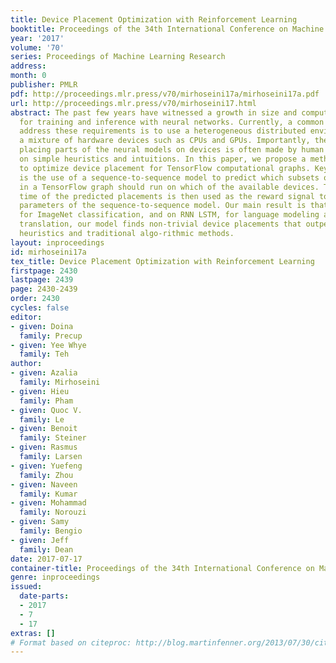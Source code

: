 ```yaml
---
title: Device Placement Optimization with Reinforcement Learning
booktitle: Proceedings of the 34th International Conference on Machine Learning
year: '2017'
volume: '70'
series: Proceedings of Machine Learning Research
address: 
month: 0
publisher: PMLR
pdf: http://proceedings.mlr.press/v70/mirhoseini17a/mirhoseini17a.pdf
url: http://proceedings.mlr.press/v70/mirhoseini17.html
abstract: The past few years have witnessed a growth in size and computational requirements
  for training and inference with neural networks. Currently, a common approach to
  address these requirements is to use a heterogeneous distributed environment with
  a mixture of hardware devices such as CPUs and GPUs. Importantly, the decision of
  placing parts of the neural models on devices is often made by human experts based
  on simple heuristics and intuitions. In this paper, we propose a method which learns
  to optimize device placement for TensorFlow computational graphs. Key to our method
  is the use of a sequence-to-sequence model to predict which subsets of operations
  in a TensorFlow graph should run on which of the available devices. The execution
  time of the predicted placements is then used as the reward signal to optimize the
  parameters of the sequence-to-sequence model. Our main result is that on Inception-V3
  for ImageNet classification, and on RNN LSTM, for language modeling and neural machine
  translation, our model finds non-trivial device placements that outperform hand-crafted
  heuristics and traditional algo-rithmic methods.
layout: inproceedings
id: mirhoseini17a
tex_title: Device Placement Optimization with Reinforcement Learning
firstpage: 2430
lastpage: 2439
page: 2430-2439
order: 2430
cycles: false
editor:
- given: Doina
  family: Precup
- given: Yee Whye
  family: Teh
author:
- given: Azalia
  family: Mirhoseini
- given: Hieu
  family: Pham
- given: Quoc V.
  family: Le
- given: Benoit
  family: Steiner
- given: Rasmus
  family: Larsen
- given: Yuefeng
  family: Zhou
- given: Naveen
  family: Kumar
- given: Mohammad
  family: Norouzi
- given: Samy
  family: Bengio
- given: Jeff
  family: Dean
date: 2017-07-17
container-title: Proceedings of the 34th International Conference on Machine Learning
genre: inproceedings
issued:
  date-parts:
  - 2017
  - 7
  - 17
extras: []
# Format based on citeproc: http://blog.martinfenner.org/2013/07/30/citeproc-yaml-for-bibliographies/
---
```

